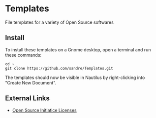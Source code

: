 Templates
=========

File templates for a variety of Open Source softwares


Install
-------

To install these templates on a Gnome desktop, open a terminal and run
these commands:

	cd ~
	git clone https://github.com/sandre/Templates.git

The templates should now be visible in Nautilus by right-clicking into
"Create New Document".


External Links
--------------

- [Open Source Initiatice Licenses](http://opensource.org/licenses/alphabetical)


